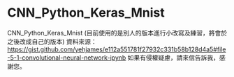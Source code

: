 # CNN_Python_Keras_Mnist
CNN_Python_Keras_Mnist (目前使用的是別人的版本進行小改寫及練習，將會於之後改成自己的版本)
資料來源：https://gist.github.com/yehjames/e112a551781f27932c331b58b128d4a5#file-5-1-convolutional-neural-network-ipynb
如果有侵權疑慮，請來信告訴我，感謝您。
